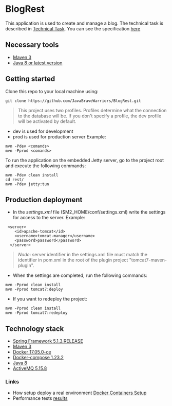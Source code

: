 # BlogRest
This application is used to create and manage a blog.
The technical task is described in [Technical Task][1]. You can see the specification [here][8]

## Necessary tools
* [Maven 3][2]
* [Java 8 or latest version][4]

## Getting started
Clone this repo to your local machine using:
```
git clone https://github.com/JavaBraveWarriors/BlogRest.git
```
>This project uses two profiles. Profiles determine what the connection to the database will be.
If you don't specify a profile, the dev profile will be activated by default.
 * dev is used for development
 * prod is used for production server
 Example:
 ```
 mvn -Pdev <comands>
 mvn -Pprod <comands>
 ```
 
To run the application on the embedded Jetty server, go to the project root and execute the following commands:
```
mvn -Pdev clean install 
cd rest/
mvn -Pdev jetty:tun
```
## Production deployment
* In the *settings.xml* file ($M2_HOME/conf/settings.xml) write the settings for access to the server. Example:
```
 <server>
    <id>apache-tomcat</id>
    <username>tomcat-manager</username>
    <password>password</password>
  </server>
```
> *Node*: server identifier in the settings.xml file must match the identifier in pom.xml in the root of the plugin project "tomcat7-maven-plugin".
* When the settings are completed, run the following commands:
```
mvn -Pprod clean install
mvn -Pprod tomcat7:deploy
```
* If you want to redeploy the project:
```
mvn -Pprod clean install
mvn -Pprod tomcat7:redeploy
```

## Technology stack
* [Spring Framework 5.1.3.RELEASE][5]
* [Maven 3][6]
* [Docker 17.05.0-ce][7]
* [Docker-compose 1.23.2][9]
* [Java 8][4]
* [ActiveMQ 5.15.8][10]


### Links
* How setup deploy a real environment [Docker Containers Setup][3]
* Performance tests [results][11]

[1]: docs/TechnicalTask.md
[2]: https://maven.apache.org/install.html
[3]: docs/DockerContainersSetup.md
[4]: https://www.oracle.com/technetwork/java/javase/downloads/jdk8-downloads-2133151.html
[5]: https://docs.spring.io/spring-framework/docs/5.1.3.RELEASE/spring-framework-reference/
[6]: https://maven.apache.org/guides/
[7]: https://docs.docker.com/
[8]: docs/Specification.md
[9]: https://docs.docker.com/compose/
[10]: http://activemq.apache.org/
[11]: docs/PerformanceTests.md